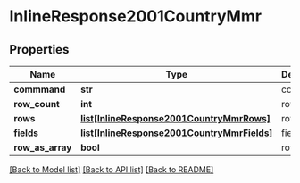 # InlineResponse2001CountryMmr

## Properties
Name | Type | Description | Notes
------------ | ------------- | ------------- | -------------
**commmand** | **str** | command | [optional] 
**row_count** | **int** | rowCount | [optional] 
**rows** | [**list[InlineResponse2001CountryMmrRows]**](InlineResponse2001CountryMmrRows.md) | rows | [optional] 
**fields** | [**list[InlineResponse2001CountryMmrFields]**](InlineResponse2001CountryMmrFields.md) | fields | [optional] 
**row_as_array** | **bool** | rowAsArray | [optional] 

[[Back to Model list]](../README.md#documentation-for-models) [[Back to API list]](../README.md#documentation-for-api-endpoints) [[Back to README]](../README.md)


